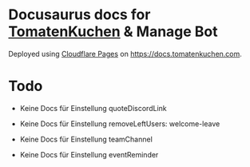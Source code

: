 # Docusaurus docs for [TomatenKuchen](https://tomatenkuchen.com) & Manage Bot

Deployed using [Cloudflare Pages](https://pages.cloudflare.com) on https://docs.tomatenkuchen.com.

# Todo
- Keine Docs für Einstellung quoteDiscordLink
- Keine Docs für Einstellung removeLeftUsers: welcome-leave

- Keine Docs für Einstellung teamChannel
- Keine Docs für Einstellung eventReminder
